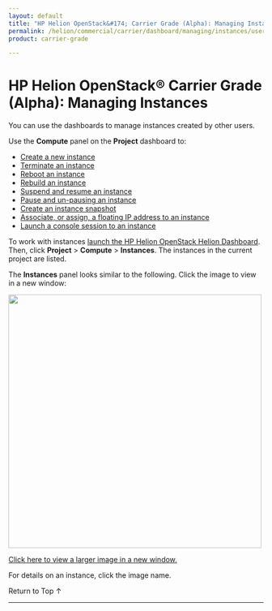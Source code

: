 ```yaml
---
layout: default
title: "HP Helion OpenStack&#174; Carrier Grade (Alpha): Managing Instances"
permalink: /helion/commercial/carrier/dashboard/managing/instances/users/
product: carrier-grade

---
```

<!--UNDER REVISION-->

<script>

function PageRefresh {
onLoad="window.refresh"
}

PageRefresh();

</script>

<!--
<p style="font-size: small;"> <a href="/helion/commercial/carrier/ga1/install/">&#9664; PREV</a> | <a href="/helion/commercial/carrier/ga1/install-overview/">&#9650; UP</a> | <a href="/helion/commercial/carrier/ga1/">NEXT &#9654;</a></p> 
-->

# HP Helion OpenStack&#174; Carrier Grade (Alpha): Managing Instances

You can use the dashboards to manage instances created by other users. 

Use the **Compute** panel on the **Project** dashboard to:

* [Create a new instance](/helion/commercial/carrier/dashboard/managing/instances/create/)
* [Terminate an instance](/helion/commercial/carrier/dashboard/managing/instances/terminate/)
* [Reboot an instance](/helion/commercial/carrier/dashboard/managing/instances/reboot/)
* [Rebuild an instance](/helion/commercial/carrier/dashboard/managing/instances/rebuild/)
* [Suspend and resume an instance](/helion/commercial/carrier/dashboard/managing/instances/suspend/)
* [Pause and un-pausing an instance](/helion/commercial/carrier/dashboard/managing/instances/pause/)
* [Create an instance snapshot](/helion/commercial/carrier/dashboard/managing/images/public/)
* [Associate, or assign, a floating IP address to an instance](/helion/commercial/carrier/dashboard/managing/instances/ipaddresses/) 
* [Launch a console session to an instance](/helion/commercial/carrier/dashboard/managing/instances/console/)

To work with instances [launch the HP Helion OpenStack Helion Dashboard](/helion/openstack/carrier/dashboard/login/). Then, click **Project** > **Compute** > **Instances**. The instances in the current project are listed.

The **Instances** panel looks similar to the following. Click the image to view in a new window: 

<img src="media/CGH-Helion-Instance" width="500">

<a href="javascript:window.open('/content/documentation/media/CGH-Helion-Instance','_blank','toolbar=no,menubar=no,resizable=yes,scrollbars=yes')">Click here to view a larger image in a new window.</a>

For details on an instance, click the image name. 

<p><a href="#top" style="padding:14px 0px 14px 0px; text-decoration: none;"> Return to Top &#8593; </a></p>



----
